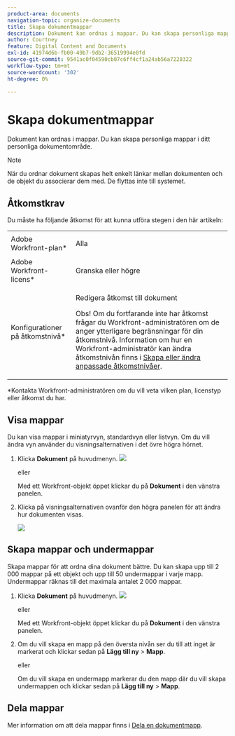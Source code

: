 ```yaml
---
product-area: documents
navigation-topic: organize-documents
title: Skapa dokumentmappar
description: Dokument kan ordnas i mappar. Du kan skapa personliga mappar i ditt personliga dokumentområde.
author: Courtney
feature: Digital Content and Documents
exl-id: 41974d6b-fb00-49b7-9db2-36519994e0fd
source-git-commit: 9541ac0f04590cb07c6ff4cf1a24ab56a7228322
workflow-type: tm+mt
source-wordcount: '302'
ht-degree: 0%

---
```


# Skapa dokumentmappar

Dokument kan ordnas i mappar. Du kan skapa personliga mappar i ditt personliga dokumentområde.

>[!NOTE]
>
>När du ordnar dokument skapas helt enkelt länkar mellan dokumenten och de objekt du associerar dem med. De flyttas inte till systemet.

## Åtkomstkrav

Du måste ha följande åtkomst för att kunna utföra stegen i den här artikeln:

<table style="table-layout:auto"> 
 <col> 
 <col> 
 <tbody> 
  <tr> 
   <td role="rowheader">Adobe Workfront-plan*</td> 
   <td> <p>Alla</p> </td> 
  </tr> 
  <tr> 
   <td role="rowheader">Adobe Workfront-licens*</td> 
   <td> <p>Granska eller högre</p> </td> 
  </tr> 
  <tr> 
   <td role="rowheader">Konfigurationer på åtkomstnivå*</td> 
   <td> <p>Redigera åtkomst till dokument</p> <p>Obs! Om du fortfarande inte har åtkomst frågar du Workfront-administratören om de anger ytterligare begränsningar för din åtkomstnivå. Information om hur en Workfront-administratör kan ändra åtkomstnivån finns i <a href="../../administration-and-setup/add-users/configure-and-grant-access/create-modify-access-levels.md" class="MCXref xref">Skapa eller ändra anpassade åtkomstnivåer</a>.</p> </td> 
  </tr> 
 </tbody> 
</table>

&#42;Kontakta Workfront-administratören om du vill veta vilken plan, licenstyp eller åtkomst du har.

## Visa mappar

Du kan visa mappar i miniatyrvyn, standardvyn eller listvyn. Om du vill ändra vyn använder du visningsalternativen i det övre högra hörnet.

1. Klicka **Dokument** på huvudmenyn. ![](assets/main-menu-icon.png)

   eller

   Med ett Workfront-objekt öppet klickar du på **Dokument** i den vänstra panelen.

1. Klicka på visningsalternativen ovanför den högra panelen för att ändra hur dokumenten visas.

   ![](assets/screenshot-2016-07-07-12.46.54.png)

## Skapa mappar och undermappar

Skapa mappar för att ordna dina dokument bättre. Du kan skapa upp till 2 000 mappar på ett objekt och upp till 50 undermappar i varje mapp. Undermappar räknas till det maximala antalet 2 000 mappar.

1. Klicka **Dokument** på huvudmenyn. ![](assets/main-menu-icon.png)

   eller

   Med ett Workfront-objekt öppet klickar du på **Dokument** i den vänstra panelen.

1. Om du vill skapa en mapp på den översta nivån ser du till att inget är markerat och klickar sedan på **Lägg till ny** > **Mapp**.

   eller

   Om du vill skapa en undermapp markerar du den mapp där du vill skapa undermappen och klickar sedan på **Lägg till ny** > **Mapp**.

## Dela mappar

Mer information om att dela mappar finns i [Dela en dokumentmapp](../../workfront-basics/grant-and-request-access-to-objects/share-a-document-folder.md).
